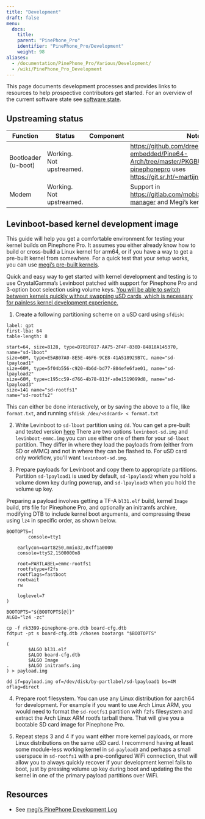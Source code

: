 ```yaml
---
title: "Development"
draft: false
menu:
  docs:
    title:
    parent: "PinePhone_Pro"
    identifier: "PinePhone_Pro/Development"
    weight: 98
aliases:
  - /documentation/PinePhone_Pro/Various/Development/
  - /wiki/PinePhone_Pro_Development
---
```


This page documents development processes and provides links to resources to help prospective contributors get started. For an overview of the current software state see [software state](/documentation/PinePhone_Pro/Software/Software_state/).

## Upstreaming status

| Function | Status | Component | Notes |
| --- | --- | --- | --- |
| Bootloader (u-boot) | Working. Not upstreamed. |  | https://github.com/dreemurrs-embedded/Pine64-Arch/tree/master/PKGBUILDS/pine64/uboot-pinephonepro uses https://git.sr.ht/~martijnbraam/u-boot. |
| Modem | Working. Not upstreamed. |  | Support in https://gitlab.com/mobian1/devices/eg25-manager and Megi’s kernel. |

## Levinboot-based kernel development image

This guide will help you get a comfortable environment for testing your kernel builds on Pinephone Pro. It assumes you either already know how to build or cross-build a Linux kernel for arm64, or if you have a way to get a pre-built kernel from somewhere. For a quick test that your setup works, you can use [megi’s pre-built kernels](https://xff.cz/kernels/).

Quick and easy way to get started with kernel development and testing is to use CrystalGamma’s Levinboot patched with support for Pinephone Pro and 3-option boot selection using volume keys. [You will be able to switch between kernels quickly without swapping uSD cards, which is necessary for painless kernel development experience.](https://xnux.eu/log/#049)

1) Create a following partitioning scheme on a uSD card using `sfdisk`:

```
label: gpt
first-lba: 64
table-length: 8

start=64, size=8128, type=D7B1F817-AA75-2F4F-830D-84818A145370, name="sd-lboot"
size=60M, type=E5AB07A0-8E5E-46F6-9CE8-41A518929B7C, name="sd-lpayload1"
size=60M, type=5f04b556-c920-4b6d-bd77-804efe6fae01, name="sd-lpayload2"
size=60M, type=c195cc59-d766-4b78-813f-a0e1519099d8, name="sd-lpayload3"
size=14G name="sd-rootfs1"
name="sd-rootfs2"
```

This can either be done interactively, or by saving the above to a file, like `format.txt`, and running `sfdisk /dev/<sdcard> < format.txt`

2) Write Levinboot to `sd-lboot` partition using `dd`. You can get a pre-built and tested version [here](https://xff.cz/kernels/pinephone-pro/) There are two options `levinboot-sd.img` and `levinboot-emmc.img` you can use either one of them for your `sd-lboot` partition. They differ in where they load the payloads from (either from SD or eMMC) and not in where they can be flashed to. For uSD card only workflow, you’ll want `levinboot-sd.img`.

3) Prepare payloads for Levinboot and copy them to appropriate partitions. Partition `sd-lpayload1` is used by default, `sd-lpayload2` when you hold a volume down key during powerup, and `sd-lpayload3` when you hold the volume up key.

Preparing a payload involves getting a TF-A `bl31.elf` build, kernel `Image` build, `DTB` file for Pinephone Pro, and optionally an initramfs archive, modifying DTB to include kernel boot arguments, and compressing these using `lz4` in specific order, as shown below.

```
BOOTOPTS=(
        console=tty1

    earlycon=uart8250,mmio32,0xff1a0000
    console=ttyS2,1500000n8

    root=PARTLABEL=emmc-rootfs1
    rootfstype=f2fs
    rootflags=fastboot
    rootwait
    rw

    loglevel=7
)

BOOTOPTS="${BOOTOPTS[@]}"
ALGO="lz4 -zc"

cp -f rk3399-pinephone-pro.dtb board-cfg.dtb
fdtput -pt s board-cfg.dtb /chosen bootargs "$BOOTOPTS"

(
        $ALGO bl31.elf
        $ALGO board-cfg.dtb
        $ALGO Image
.       $ALGO initramfs.img
) > payload.img

dd if=payload.img of=/dev/disk/by-partlabel/sd-lpayload1 bs=4M oflag=direct
```

4) Prepare root filesystem. You can use any Linux distribution for aarch64 for development. For example if you want to use Arch Linux ARM, you would need to format the `sd-rootfs1` partition with `f2fs` filesystem and extract the Arch Linux ARM rootfs tarball there. That will give you a bootable SD card image for Pinephone Pro.

5) Repeat steps 3 and 4 if you want either more kernel payloads, or more Linux distributions on the same uSD card. I recommend having at least some module-less working kernel in `sd-payload3` and perhaps a small userspace in `sd-rootfs1` with a pre-configured WiFi connection, that will allow you to always quickly recover if your development kernel fails to boot, just by pressing volume up key during boot and updating the the kernel in one of the primary payload partitions over WiFi.

## Resources

* See [megi’s PinePhone Development Log](https://xnux.eu/log/)
